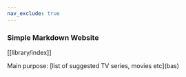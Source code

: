 ```yaml
---
nav_exclude: true
---
```


### Simple Markdown Website

[[library/index]]

Main purpose:  [list of suggested TV series, movies etc](bas\)
